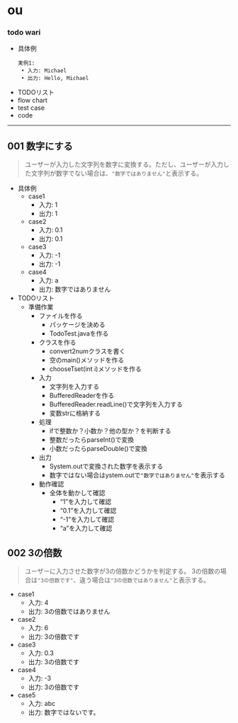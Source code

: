 # ou

### todo wari
  - 具体例
     ```
     実例1:
      • 入力: Michael
      • 出力: Hello, Michael
    ```
  - TODOリスト
  - flow chart
  - test case
  - code
----
## 001 数字にする
  > ユーザーが入力した文字列を数字に変換する。ただし、ユーザーが入力した文字列が数字でない場合は、`"数字ではありません"`と表示する。
  - 具体例
    - case1
      - 入力: 1
      - 出力: 1
    - case2
      - 入力: 0.1
      - 出力: 0.1
    - case3
      - 入力: -1
      - 出力: -1
    - case4
      - 入力: a
      - 出力: 数字ではありません
  - TODOリスト
    - 準備作業
      - ファイルを作る
        - パッケージを決める
        - TodoTest.javaを作る
      - クラスを作る
        - convert2numクラスを書く
        - 空のmain()メソッドを作る
        - chooseTset(int i)メソッドを作る
      - 入力
          - 文字列を入力する
          - BufferedReaderを作る
          - BufferedReader.readLine()で文字列を入力する
          - 変数strに格納する
      - 処理
        - ifで整数か？小数か？他の型か？を判断する
        - 整数だったらparseInt()で変換
        - 小数だったらparseDouble()で変換
      - 出力
        - System.outで変換された数字を表示する
        - 数字ではない場合はystem.outで`"数字ではありません"`を表示する
      - 動作確認
        - 全体を動かして確認
          - “1”を入力して確認
          - “0.1”を入力して確認
          - “-1”を入力して確認
          - “a”を入力して確認

## 002 3の倍数
  > ユーザーに入力させた数字が3の倍数かどうかを判定する。 3の倍数の場合は`"3の倍数です"`、違う場合は`"3の倍数ではありません"`と表示する。
  - case1
    - 入力: 4
    - 出力: 3の倍数ではありません
  - case2
    - 入力: 6
    - 出力: 3の倍数です
  - case3
    - 入力: 0.3
    - 出力: 3の倍数です
  - case4
    - 入力: -3
    - 出力: 3の倍数です
  - case5
    - 入力: abc
    - 出力: 数字ではないです。
